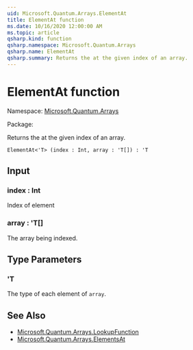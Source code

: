```yaml
---
uid: Microsoft.Quantum.Arrays.ElementAt
title: ElementAt function
ms.date: 10/16/2020 12:00:00 AM
ms.topic: article
qsharp.kind: function
qsharp.namespace: Microsoft.Quantum.Arrays
qsharp.name: ElementAt
qsharp.summary: Returns the at the given index of an array.
---
```


# ElementAt function

Namespace: [Microsoft.Quantum.Arrays](xref:Microsoft.Quantum.Arrays)

Package: [](https://nuget.org/packages/)


Returns the at the given index of an array.

```Q#
ElementAt<'T> (index : Int, array : 'T[]) : 'T
```


## Input

### index : Int

Index of element


### array : 'T[]

The array being indexed.



## Type Parameters

### 'T

The type of each element of `array`.



## See Also

- [Microsoft.Quantum.Arrays.LookupFunction](xref:Microsoft.Quantum.Arrays.LookupFunction)
- [Microsoft.Quantum.Arrays.ElementsAt](xref:Microsoft.Quantum.Arrays.ElementsAt)
